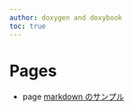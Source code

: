```yaml
---
author: doxygen and doxybook
toc: true
---
```


<!-- IMPORTANT: This is an AUTOMATICALLY GENERATED file by doxygen and doxybook. Manual edits are NOT allowed. -->

# Pages

* page [markdown のサンプル](Pages/md_src_sample.md#page-md-src-sample)
